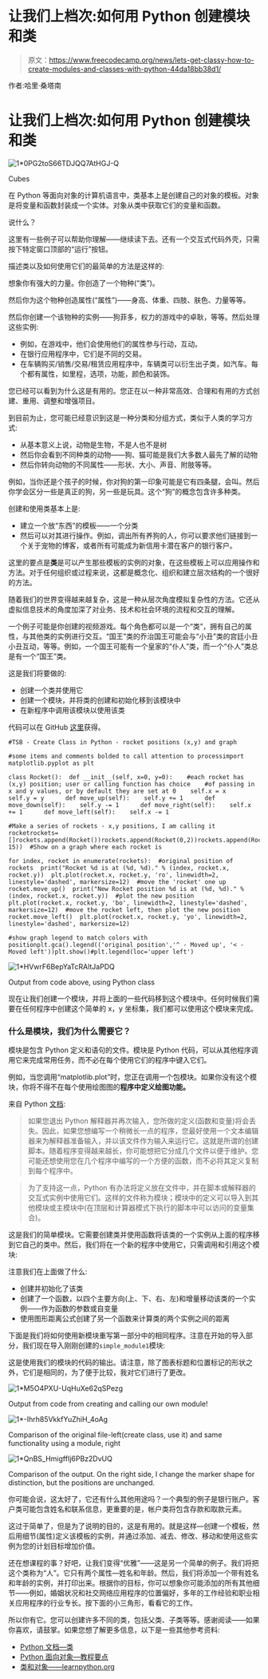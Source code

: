 # 让我们上档次:如何用 Python 创建模块和类

> 原文：<https://www.freecodecamp.org/news/lets-get-classy-how-to-create-modules-and-classes-with-python-44da18bb38d1/>

作者:哈里·桑塔南

# 让我们上档次:如何用 Python 创建模块和类

![1*0PG2toS66TDJQQ7AtHGJ-Q](img/753a228581b45763825ed0d472e10b65.png)

Cubes

在 Python 等面向对象的计算机语言中，类基本上是创建自己的对象的模板。对象是将变量和函数封装成一个实体。对象从类中获取它们的变量和函数。

说什么？

这里有一些例子可以帮助你理解——继续读下去。还有一个交互式代码外壳，只需按下特定窗口顶部的“运行”按钮。

描述类以及如何使用它们的最简单的方法是这样的:

想象你有强大的力量。你创造了一个物种(“类”)。

然后你为这个物种创造属性(“属性”)——身高、体重、四肢、肤色、力量等等。

然后你创建一个该物种的实例——狗菲多，权力的游戏中的卓耿，等等。然后处理这些实例:

*   例如，在游戏中，他们会使用他们的属性参与行动，互动。
*   在银行应用程序中，它们是不同的交易。
*   在车辆购买/销售/交易/租赁应用程序中，车辆类可以衍生出子类，如汽车。每个都有属性，如里程，选项，功能，颜色和装饰。

您已经可以看到为什么这是有用的。您正在以一种非常高效、合理和有用的方式创建、重用、调整和增强项目。

到目前为止，您可能已经意识到这是一种分类和分组方式，类似于人类的学习方式:

*   从基本意义上说，动物是生物，不是人也不是树
*   然后你会看到不同种类的动物——狗、猫可能是我们大多数人最先了解的动物
*   然后你转向动物的不同属性——形状、大小、声音、附肢等等。

例如，当你还是个孩子的时候，你对狗的第一印象可能是它有四条腿，会叫。然后你学会区分一些是真正的狗，另一些是玩具。这个“狗”的概念包含许多种类。

创建和使用类基本上是:

*   建立一个放“东西”的模板——一个分类
*   然后可以对其进行操作。例如，调出所有养狗的人，你可以要求他们链接到一个关于宠物的博客，或者所有可能成为新信用卡潜在客户的银行客户。

这里的要点是**类**是可以产生那些模板的实例的对象，在这些模板上可以应用操作和方法。对于任何组织或过程来说，这都是概念化、组织和建立层次结构的一个很好的方法。

随着我们的世界变得越来越复杂，这是一种从层次角度模拟复杂性的方法。它还从虚拟信息技术的角度加深了对业务、技术和社会环境的流程和交互的理解。

一个例子可能是你创建的视频游戏。每个角色都可以是一个“类”，拥有自己的属性，与其他类的实例进行交互。“国王”类的乔治国王可能会与“小丑”类的宫廷小丑小丑互动，等等。例如，一个国王可能有一个皇家的“仆人”类，而一个“仆人”类总是有一个“国王”类。

这是我们将要做的:

*   创建一个类并使用它
*   创建一个模块，并将类的创建和初始化移到该模块中
*   在新程序中调用该模块以使用该类

代码可以在 GitHub [这里](https://github.com/HariSan1/class-module)获得。

```
#TSB - Create Class in Python - rocket positions (x,y) and graph
```

```
#some items and comments bolded to call attention to processimport matplotlib.pyplot as plt
```

```
class Rocket():  def __init__(self, x=0, y=0):    #each rocket has (x,y) position; user or calling function has choice    #of passing in x and y values, or by default they are set at 0    self.x = x    self.y = y      def move_up(self):    self.y += 1      def move_down(self):    self.y -= 1      def move_right(self):    self.x += 1      def move_left(self):    self.x -= 1
```

```
#Make a series of rockets - x,y positions, I am calling it rocketrockets=[]rockets.append(Rocket())rockets.append(Rocket(0,2))rockets.append(Rocket(1,4))rockets.append(Rocket(2,6))rockets.append(Rocket(3,7))rockets.append(Rocket(5,9))rockets.append(Rocket(8, 15))  #Show on a graph where each rocket is
```

```
for index, rocket in enumerate(rockets):  #original position of rockets  print("Rocket %d is at (%d, %d)." % (index, rocket.x, rocket.y))  plt.plot(rocket.x, rocket.y, 'ro', linewidth=2, linestyle='dashed', markersize=12)  #move the 'rocket' one up  rocket.move_up()  print("New Rocket position %d is at (%d, %d)." % (index, rocket.x, rocket.y))  #plot the new position  plt.plot(rocket.x, rocket.y, 'bo', linewidth=2, linestyle='dashed', markersize=12)  #move the rocket left, then plot the new position  rocket.move_left()  plt.plot(rocket.x, rocket.y, 'yo', linewidth=2, linestyle='dashed', markersize=12)
```

```
#show graph legend to match colors with positionplt.gca().legend(('original position','^ - Moved up', '< - Moved left'))plt.show()#plt.legend(loc='upper left')
```

![1*HVwrF6BepYaTcRAltJaPDQ](img/12a5323d58acc337e1c26a35b51816a3.png)

Output from code above, using Python class

现在让我们创建一个模块，并将上面的一些代码移到这个模块中。任何时候我们需要在任何程序中创建这个简单的 x，y 坐标集，我们都可以使用这个模块来完成。

### 什么是模块，我们为什么需要它？

模块是包含 Python 定义和语句的文件。模块是 Python 代码，可以从其他程序调用它来完成常用任务，而不必在每个使用它们的程序中键入它们。

例如，当您调用“matplotlib.plot”时，您正在调用一个包模块。如果你没有这个模块，你将不得不在每个使用绘图图的**程序中定义绘图功能。**

来自 Python [文档](https://docs.python.org/2/tutorial/modules.html):

> 如果您退出 Python 解释器并再次输入，您所做的定义(函数和变量)将会丢失。因此，如果您想编写一个稍微长一点的程序，您最好使用一个文本编辑器来为解释器准备输入，并以该文件作为输入来运行它。这就是所谓的创建脚本。随着程序变得越来越长，你可能想把它分成几个文件以便于维护。您可能还想使用您在几个程序中编写的一个方便的函数，而不必将其定义复制到每个程序中。

> 为了支持这一点，Python 有办法将定义放在文件中，并在脚本或解释器的交互式实例中使用它们。这样的文件称为模块；模块中的定义可以导入到其他模块或主模块中(在顶层和计算器模式下执行的脚本中可以访问的变量集合)。

这是我们的简单模块。它需要创建类并使用函数将该类的一个实例从上面的程序移到它自己的类中。然后，我们将在一个新的程序中使用它，只需调用和引用这个模块:

注意我们在上面做了什么:

*   创建并初始化了该类
*   创建了一个函数，以四个主要方向(上、下、右、左)和增量移动该类的一个实例——作为函数的参数或自变量
*   使用图形距离公式创建了另一个函数来计算类的两个实例之间的距离

下面是我们将如何使用新模块重写第一部分中的相同程序。注意在开始的导入部分，我们现在导入刚刚创建的`simple_module1`模块:

这是使用我们的模块的代码的输出。请注意，除了图表标题和位置标记的形状之外，它们是相同的，为了便于比较，我对它们进行了更改。

![1*M5O4PXU-UqHuXe62qSPezg](img/29a9a024da3930c9bd2e3b4d3fdc80fd.png)

Output from code from creating and calling our own module!

![1*-Ihrh85VkkfYuZhiH_4oAg](img/e77c86269aea286b03ba1f0911a83957.png)

Comparison of the original file-left(create class, use it) and same functionality using a module, right

![1*QnBS_HmigffIj6PBz2DvUQ](img/f3048d03d814c147667ebc7ac91de631.png)

Comparison of the output. On the right side, I change the marker shape for distinction, but the positions are unchanged.

你可能会说，这太好了，它还有什么其他用途吗？一个典型的例子是银行账户。客户类可能包含姓名和联系信息，更重要的是，帐户类将包含存款和取款元素。

这过于简单了，但是为了说明的目的，这是有用的。就是这样—创建一个模板，然后用细节(属性)定义该模板的实例，并通过添加、减去、修改、移动和使用这些实例为您的计划目标增加价值。

还在想课程的事？好吧，让我们变得“优雅”——这是另一个简单的例子。我们将把这个类称为“人”。它只有两个属性—姓名和年龄。然后，我们将添加一个带有姓名和年龄的实例，并打印出来。根据你的目标，你可以想象你可能添加的所有其他细节——例如，婚姻状况和社交网络应用程序的位置偏好，多年的工作经验和职业相关应用程序的行业专长。按下面的小三角形，看看它的工作。

所以你有它。您可以创建许多不同的类，包括父类、子类等等。感谢阅读——如果你喜欢，请鼓掌。如果您想了解更多信息，以下是一些其他参考资料:

*   [Python 文档—类](https://docs.python.org/3/tutorial/classes.html)
*   [Python 面向对象—教程要点](https://www.tutorialspoint.com/python/python_classes_objects.htm)
*   [类和对象——learnpython.org](https://www.learnpython.org/en/Classes_and_Objects)